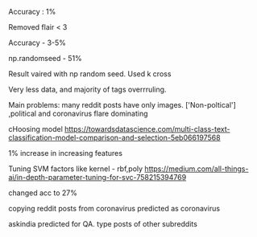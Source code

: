 Accuracy : 1%

Removed flair < 3

Accuracy - 3-5%

np.randomseed - 51%

Result vaired with np random seed.
Used k cross


Very less data, and majority of tags overrruling.

Main problems: 
many reddit posts have only images.
['Non-poltical'] ,political and coronavirus flare dominating


cHoosing model
https://towardsdatascience.com/multi-class-text-classification-model-comparison-and-selection-5eb066197568

1% increase in increasing features

Tuning SVM factors like kernel - rbf,poly 
https://medium.com/all-things-ai/in-depth-parameter-tuning-for-svc-758215394769

changed acc to 27%


copying reddit posts from coronavirus predicted as coronavirus

askindia predicted for QA. type posts of other subreddits